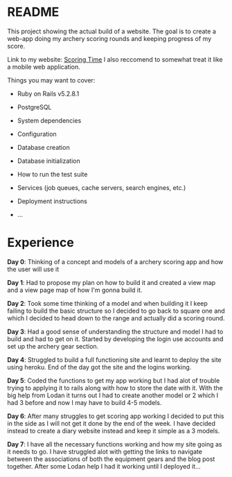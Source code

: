 # README

This project showing the actual build of a website. The goal is to create a web-app doing my archery scoring rounds and keeping progress of my score.

Link to my website:
[Scoring Time](https://floating-inlet-90734.herokuapp.com/equipments)
I also reccomend to somewhat treat it like a mobile web application.

Things you may want to cover:

* Ruby on Rails  v5.2.8.1
* PostgreSQL

* System dependencies

* Configuration

* Database creation

* Database initialization

* How to run the test suite

* Services (job queues, cache servers, search engines, etc.)

* Deployment instructions


* ...

# Experience

**Day 0**: Thinking of a concept and models of a archery scoring app and how the user will use it

**Day 1**: Had to propose my plan on how to build it and created a view map and a view page map of how I'm gonna build it.

**Day 2**: Took some time thinking of a model and when building it I keep failing to build the basic structure so I decided to go back to square one and which I decided to head down to the range and actually did a scoring round.

**Day 3**: Had a good sense of understanding the structure and model I had to build and had to get on it. Started by developing the login use accounts and set up the archery gear section.

**Day 4**: Struggled to build a full functioning site and learnt to deploy the site using heroku. End of the day got the site and the logins working.

**Day 5**: Coded the functions to get my app working but I had alot of trouble trying to applying it to rails along with how to store the date with it. With the big help from Lodan it turns out I had to create another model or 2 which I had 3 before and now I may have to build 4-5 models.

**Day 6**: After many struggles to get scoring app working I decided to put this in the side as I will not get it done by the end of the week. I have decided instead to create a diary website instead and keep it simple as a 3 models.

**Day 7**: I have all the necessary functions working and how my site going as it needs to go. I have struggled alot with getting the links to navigate between the associations of both the equipment gears and the blog post together. After some Lodan help I had it working until I deployed it...